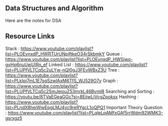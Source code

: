## Data Structures and Algorithm
Here are the notes for DSA

## Resource Links
Stack : https://www.youtube.com/playlist?list=PLOEynxdP_HWRTUrUNpjftkeO34rSkbmkY
Queue : https://www.youtube.com/playlist?list=PLOEynxdP_HWSjwo-gyHp6nuUejUIRn_ef
Linked List : https://www.youtube.com/playlist?list=PLUPfVLTCq5c2uLYw-nQI0gJ3FEvWBxZ3U
Tree : https://www.youtube.com/playlist?list=PLkIpj7mL1E7sgSzwlAxM6TfS_WJ529O7y
Graph : https://www.youtube.com/playlist?list=PLUPfVLTCq5c2SmJeiouZ53mrkL46BvmI8
Searching and Sorting : https://youtu.be/8TVaEGeaGGc?si=8EijwLiVcgZpoksx
Hashing : https://www.youtube.com/playlist?list=PLndX8heiWwEpgLMJ4yc9reRYgcL1oQPQ1
Important Theory Question : https://www.youtube.com/playlist?list=PLqleLpAMfxGAf5rrWdm92WMK3-gsrxgz5

